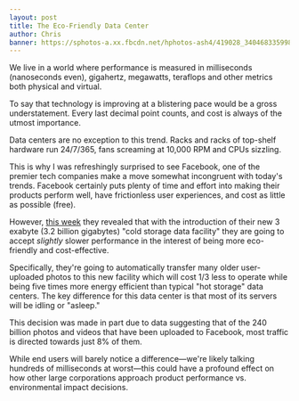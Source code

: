 ```yaml
---
layout: post
title: The Eco-Friendly Data Center
author: Chris
banner: https://sphotos-a.xx.fbcdn.net/hphotos-ash4/419028_340468335998901_1514410915_n.jpg
---
```

We live in a world where performance is measured in milliseconds (nanoseconds even), gigahertz, megawatts, teraflops and other metrics both physical and virtual. 

To say that technology is improving at a blistering pace would be a gross understatement. Every last decimal point counts, and cost is always of the utmost importance.

<!-- More -->

Data centers are no exception to this trend. Racks and racks of top-shelf hardware run 24/7/365, fans screaming at 10,000 RPM and CPUs sizzling.

This is why I was refreshingly surprised to see Facebook, one of the premier tech companies make a move somewhat incongruent with today's trends. Facebook certainly puts plenty of time and effort into making their products perform well, have frictionless user experiences, and cost as little as possible (free). 

However, [this week](http://www.oregonlive.com/silicon-forest/index.ssf/2013/02/facebook_plans_cold_storage_fo.html) they revealed that with the introduction of their new 3 exabyte (3.2 billion gigabytes) "cold storage data facility" they are going to accept _slightly_ slower performance in the interest of being more eco-friendly and cost-effective.

Specifically, they're going to automatically transfer many older user-uploaded photos to this new facility which will cost 1/3 less to operate while being five times more energy efficient than typical "hot storage" data centers. The key difference for this data center is that most of its servers will be idling or "asleep."

This decision was made in part due to data suggesting that of the 240 billion photos and videos that have been uploaded to Facebook, most traffic is directed towards just 8% of them.

While end users will barely notice a difference—we're likely talking hundreds of milliseconds at worst—this could have a profound effect on how other large corporations approach product performance vs. environmental impact decisions.